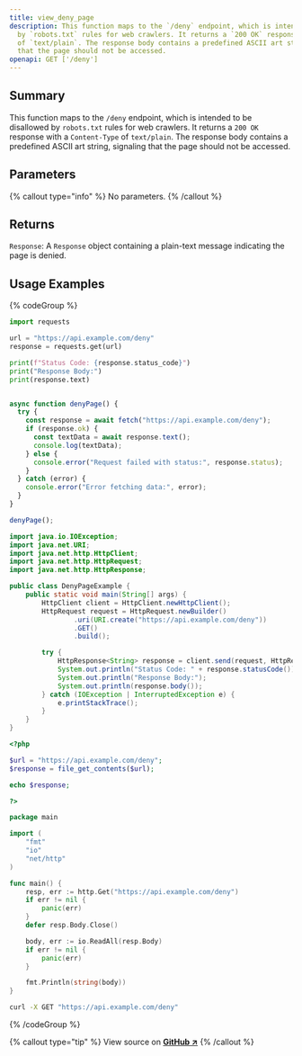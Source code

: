 ```yaml
---
title: view_deny_page
description: This function maps to the `/deny` endpoint, which is intended to be disallowed
  by `robots.txt` rules for web crawlers. It returns a `200 OK` response with a `Content-Type`
  of `text/plain`. The response body contains a predefined ASCII art string, signaling
  that the page should not be accessed.
openapi: GET ['/deny']
---
```

## Summary
This function maps to the `/deny` endpoint, which is intended to be disallowed by `robots.txt` rules for web crawlers. It returns a `200 OK` response with a `Content-Type` of `text/plain`. The response body contains a predefined ASCII art string, signaling that the page should not be accessed.

## Parameters
{% callout type="info" %}
No parameters.
{% /callout %}

## Returns
`Response`: A `Response` object containing a plain-text message indicating the page is denied.

## Usage Examples
{% codeGroup %}

```python {% filename="Python" showLineNumbers=true %}
import requests

url = "https://api.example.com/deny"
response = requests.get(url)

print(f"Status Code: {response.status_code}")
print("Response Body:")
print(response.text)
```

```javascript {% filename="JavaScript" showLineNumbers=true %}

async function denyPage() {
  try {
    const response = await fetch("https://api.example.com/deny");
    if (response.ok) {
      const textData = await response.text();
      console.log(textData);
    } else {
      console.error("Request failed with status:", response.status);
    }
  } catch (error) {
    console.error("Error fetching data:", error);
  }
}

denyPage();

```

```java {% filename="Java" showLineNumbers=true %}
import java.io.IOException;
import java.net.URI;
import java.net.http.HttpClient;
import java.net.http.HttpRequest;
import java.net.http.HttpResponse;

public class DenyPageExample {
    public static void main(String[] args) {
        HttpClient client = HttpClient.newHttpClient();
        HttpRequest request = HttpRequest.newBuilder()
                .uri(URI.create("https://api.example.com/deny"))
                .GET()
                .build();

        try {
            HttpResponse<String> response = client.send(request, HttpResponse.BodyHandlers.ofString());
            System.out.println("Status Code: " + response.statusCode());
            System.out.println("Response Body:");
            System.out.println(response.body());
        } catch (IOException | InterruptedException e) {
            e.printStackTrace();
        }
    }
}
```

```php {% filename="PHP" showLineNumbers=true %}
<?php

$url = "https://api.example.com/deny";
$response = file_get_contents($url);

echo $response;

?>
```

```go {% filename="GO" showLineNumbers=true %}
package main

import (
	"fmt"
	"io"
	"net/http"
)

func main() {
	resp, err := http.Get("https://api.example.com/deny")
	if err != nil {
		panic(err)
	}
	defer resp.Body.Close()

	body, err := io.ReadAll(resp.Body)
	if err != nil {
		panic(err)
	}

	fmt.Println(string(body))
}

```

```bash {% filename="cURL" showLineNumbers=true %}
curl -X GET "https://api.example.com/deny"
```
{% /codeGroup %}

{% callout type="tip" %}
View source on [**GitHub ↗**](https://github.com/giannihart/httpbin/blob/master/httpbin/core.py#L281-L297)
{% /callout %}